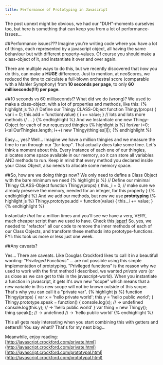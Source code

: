 ```yaml
---
title: Performance of Prototyping in Javascript
---
```


The post upnext might be obvious, we had our "DUH"-moments ourselves too, but here is something that can keep you from a lot of performance-issues...

##Performance issues???
Imagine you're writing code where you have a lot of things, each represented by a javascript object, all having the same behaviour but with different property-values.
Of course you should make a class-object of it, and instantiate it over and over again.

There are multiple ways to do this, but we recently discovered that *how* you do this, can make a **HUGE** difference. Just to mention, at neoScores, we reduced the time to calculate a full-blown orchestral score (comparable with a Mahler Symphony) from **10 seconds per page**, to only **60 milliseconds(!!!) per page**.

##10 seconds vs 60 milliseconds!? What did we do (wrong)?
We used to make a class-object, with a lot of properties and methods, like this:
{% highlight js %}
// Define our Thingy CLASS-Object
function Thingy(props) {
  var i = 0;
  this.add = function(value) {
    i += value;
  }
  // lots and lots more methods
  // ...
}
{% endhighlight %}
And we Instantiate one new Thingy-Object for each of our requested thingies
{% highlight js %}
for(var i=0; i<allOurThingies.length; i++) 
  new Thingy(thingies[i]);
{% endhighlight %}

Easy..., yes?
Well... Imagine we have a million thingies and we measure the time to run through our *"for-loop"*. That actually does take some time.
Let's think a moment about this. Every instance of each one of our thingies, allocates some space available in our memory, so it can store all variables AND methods to run. Keep in mind that every method you declared inside your Class Object, also needs to allocate some memory space.

##So, how are we doing things now?
We only need to define a Class Object with the bare minimum we need
{% highlight js %}
// Define our minimal Thingy CLASS-Object
function Thingy(props) {
  this._i = 0;  // make sure we already preserve the memory, needed for an integer, for this property
}
{% endhighlight %}
And we add our methods, but now we use **prototyping**
{% highlight js %}
Thingy.prototype.add = function(value) {
  this._i += value;
}
{% endhighlight %}

Instantiate *that* for a million times and you'll see we have a very, VERY, much cheaper script than we used to have. Check this [jsperf](http://jsperf.com/prototyping-classobjects)
So, yes, we needed to "refactor" all our code to remove the inner methods of each of our Class Objects, and transform these methods into prototype-functions. FYI: this took us more or less just one week.

##Any caveats?

Yes... There are caveats. Like Douglas Crockford likes to call it in a beautifull wording: *"Privileged Functions"* ... are not possible using this simple implementation of prototyping. "Privileged functions" is the reason why we used to work with the first method I described, we wanted *private vars* (or as close as we can get to this in the javascript-world). 
When you instantiate a function in javascript, it gets it's own new "scope" which means that a new variable in this new scope will not be known outside of this scope. That's why you can call it a "private var".
{% highlight js %}
function Thingy(props) {
  var x = 'hello private world';
  this.y = 'hello public world';
}
Thingy.prototype.speak = function() {
  console.log(x); // -> undefined
  console.log(this.y); // -> 'hello public world'
}
var thing = new Thingy();
thing.speak();
// -> undefined
// -> 'hello public world'
{% endhighlight %}

This all gets realy interesting when you start combining this with getters and setters!!!
You say what!? That's for my next blog...

Meanwhile, enjoy reading:  
[http://javascript.crockford.com/private.html](http://javascript.crockford.com/private.html)
[http://javascript.crockford.com/prototypal.html](http://javascript.crockford.com/prototypal.html)
